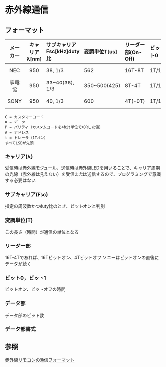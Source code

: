 # 赤外線通信

## フォーマット

|メーカー|キャリアλ[nm]|サブキャリアFsc[kHz]duty比|変調単位T[us]|リーダー部(On-Off)|ビット0|ビット1|データ部[bit]|データ部書式|
|:-:|:-:|:-|:-|:-|:-|:-|:-|:-|
|NEC|950|38, 1/3|562|16T-8T|1T/1T|1T/3T|32|C8 !C8 D8 !D8|
|家電協|950|33~40(38), 1/3|350~500(425)|8T-4T|1T/1T|1T/3T|VAR48+トレーラ|C16 P4 Dn t|
|SONY|950|40, 1/3|600|4T(-0T)|1T/1T|1T/2T|12~20|D7 A5,7,13|

```
C = カスタマーコード
D = データ
P = パリティ（カスタムコードを4bit単位でXORした値）
A = アドレス
t = トレーラ（1Tオン）
すべてLSBが先頭
```

### キャリア(λ)
受信時は赤外線モジュール、送信時は赤外線LEDを用いることで、キャリア周期の光線（赤外線は見えない）を受信または送信するので、プログラミングで意識する必要はない

### サブキャリア(Fsc)
指定の周波数かつduty比のとき、ビットオンと判別

### 変調単位(T)
この長さ（時間）が通信の単位となる

### リーダー部
16T-4Tであれば、16Tビットオン、4Tビットオフ
ソニーはビットオンの直後にデータが続く

### ビット0，ビット1
ビットオン、ビットオフの時間

### データ部
データ部のビット数

### データ部書式

## 参照
[赤外線リモコンの通信フォーマット](http://elm-chan.org/docs/ir_format.html)
